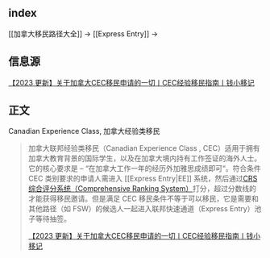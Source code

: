 ## index

[[加拿大移民路径大全]] -> [[Express Entry]] ->

## 信息源

[【2023 更新】关于加拿大CEC移民申请的一切丨CEC经验移民指南丨钱小移记](https://qianxiaoyi.com/cec-immigration/)

## 正文

Canadian Experience Class, 加拿大经验类移民

> 加拿大联邦经验类移民（Canadian Experience Class , CEC）适用于拥有加拿大教育背景的国际学生，以及在加拿大境内持有工作签证的海外人士。它的核心要求是 – “在加拿大工作一年的经历外加雅思成绩即可“。符合条件 CEC 类别要求的申请人需进入 [[Express Entry|EE]] 系统，然后通过[CRS综合评分系统（Comprehensive Ranking System）](https://qianxiaoyi.com/ee-calculation/)打分，超过分数线的才能获得移民邀请。但是满足 CEC 移民条件不等于可以移民，它是需要和其他路径（如 FSW）的候选人一起进入联邦快速通道（Express Entry）池子等待抽签。
> 
> [【2023 更新】关于加拿大CEC移民申请的一切丨CEC经验移民指南丨钱小移记](https://qianxiaoyi.com/cec-immigration/)